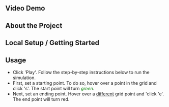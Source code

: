 ## Video Demo

## About the Project

## Local Setup / Getting Started

## Usage

- Click 'Play'.
Follow the step-by-step instructions below to run the simulation. 
- First, set a starting point. To do so, hover over a point in the grid and click 's'. The start point will turn <span style="color:green">*green*</span>. 
- Next, set an ending point. Hover over a <u>different</u> grid point and 'click 'e'. The end point will turn red. 
